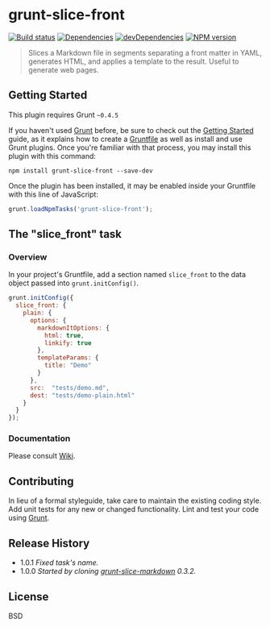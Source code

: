 # grunt-slice-front

[![Build status][travis-image]][travis-url]
[![Dependencies][deps-image]][deps-url]
[![devDependencies][dev-deps-image]][dev-deps-url]
[![NPM version][npm-image]][npm-url]

> Slices a Markdown file in segments separating a front matter in YAML, generates HTML, and applies a template to the result. Useful to generate web pages.

## Getting Started

This plugin requires Grunt `~0.4.5`

If you haven't used [Grunt](http://gruntjs.com/) before, be sure to check out the [Getting Started](http://gruntjs.com/getting-started) guide, as it explains how to create a [Gruntfile](http://gruntjs.com/sample-gruntfile) as well as install and use Grunt plugins. Once you're familiar with that process, you may install this plugin with this command:

```shell
npm install grunt-slice-front --save-dev
```

Once the plugin has been installed, it may be enabled inside your Gruntfile with this line of JavaScript:

```js
grunt.loadNpmTasks('grunt-slice-front');
```

## The "slice_front" task

### Overview

In your project's Gruntfile, add a section named `slice_front` to the data object passed into `grunt.initConfig()`.

```js
grunt.initConfig({
  slice_front: {
    plain: {
      options: {
        markdownItOptions: {
          html: true,
          linkify: true
        },
        templateParams: {
          title: "Demo"
        }
      },
      src:  "tests/demo.md",
      dest: "tests/demo-plain.html"
    }
  }
});
```

### Documentation

Please consult [Wiki](https://github.com/uhop/grunt-slice-front/wiki).

## Contributing
In lieu of a formal styleguide, take care to maintain the existing coding style. Add unit tests for any new or changed functionality. Lint and test your code using [Grunt](http://gruntjs.com/).

## Release History

- 1.0.1 *Fixed task's name.*
- 1.0.0 *Started by cloning [grunt-slice-markdown](https://github.com/uhop/grunt-slice-markdown) 0.3.2.*

## License

BSD

[npm-image]:      https://img.shields.io/npm/v/grunt-slice-front.svg
[npm-url]:        https://npmjs.org/package/grunt-slice-front
[deps-image]:     https://img.shields.io/david/uhop/grunt-slice-front.svg
[deps-url]:       https://david-dm.org/uhop/grunt-slice-front
[dev-deps-image]: https://img.shields.io/david/dev/uhop/grunt-slice-front.svg
[dev-deps-url]:   https://david-dm.org/uhop/grunt-slice-front#info=devDependencies
[travis-image]:   https://img.shields.io/travis/uhop/grunt-slice-front.svg
[travis-url]:     https://travis-ci.org/uhop/grunt-slice-front

